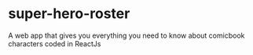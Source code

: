 # super-hero-roster
A web app that gives you everything you need to know about comicbook characters coded in ReactJs
